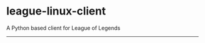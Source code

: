 # league-linux-client
A Python based client for League of Legends
____________________________________________


